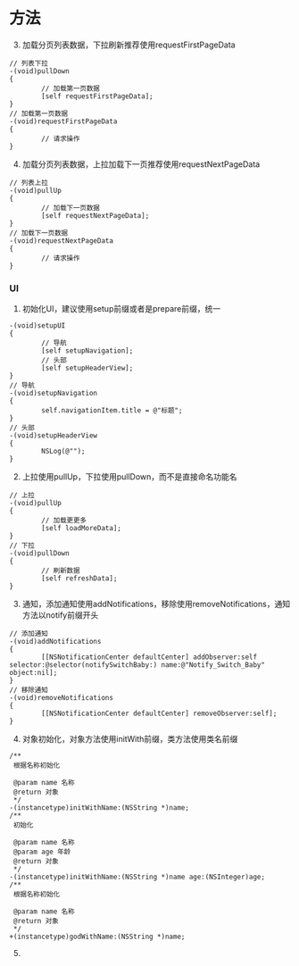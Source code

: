 # 方法


3. 加载分页列表数据，下拉刷新推荐使用requestFirstPageData
```objc
// 列表下拉
-(void)pullDown
{
        // 加载第一页数据
        [self requestFirstPageData];
}
// 加载第一页数据
-(void)requestFirstPageData
{
        // 请求操作
}
```
4. 加载分页列表数据，上拉加载下一页推荐使用requestNextPageData
```objc
// 列表上拉
-(void)pullUp
{
        // 加载下一页数据
        [self requestNextPageData];
}
// 加载下一页数据
-(void)requestNextPageData
{
        // 请求操作
}
```

### UI

1. 初始化UI，建议使用setup前缀或者是prepare前缀，统一
```objc
-(void)setupUI
{
        // 导航
        [self setupNavigation];
        // 头部
        [self setupHeaderView];
}
// 导航
-(void)setupNavigation
{
        self.navigationItem.title = @"标题";
}
// 头部
-(void)setupHeaderView
{
        NSLog(@"");
}
```
2. 上拉使用pullUp，下拉使用pullDown，而不是直接命名功能名
```objc
// 上拉
-(void)pullUp
{
        // 加载更更多
        [self loadMoreData];
}
// 下拉
-(void)pullDown
{
        // 刷新数据
        [self refreshData];
}
```
3. 通知，添加通知使用addNotifications，移除使用removeNotifications，通知方法以notify前缀开头
```objc
// 添加通知
-(void)addNotifications
{
        [[NSNotificationCenter defaultCenter] addObserver:self selector:@selector(notifySwitchBaby:) name:@"Notify_Switch_Baby" object:nil];
}
// 移除通知
-(void)removeNotifications
{
        [[NSNotificationCenter defaultCenter] removeObserver:self];
}
```
4. 对象初始化，对象方法使用initWith前缀，类方法使用类名前缀
```objc
/**
 根据名称初始化

 @param name 名称
 @return 对象
 */
-(instancetype)initWithName:(NSString *)name;
/**
 初始化

 @param name 名称
 @param age 年龄
 @return 对象
 */
-(instancetype)initWithName:(NSString *)name age:(NSInteger)age;
/**
 根据名称初始化

 @param name 名称
 @return 对象
 */
+(instancetype)godWithName:(NSString *)name;
```
5.
